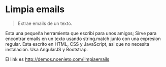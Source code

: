 Limpia emails
=============

> Extrae emails de un texto.

Esta una pequeña herramienta que escribi para unos amigos; Sirve para
encontrar emails en un texto usando string.match junto con una expresion
regular. Esta escrito en HTML, CSS y JavaScript, asi que no necesita
instalación. Usa AngularJS y Bootstrap.

El link es http://demos.noenieto.com/limpiaemails

